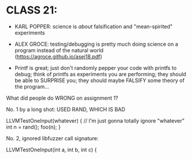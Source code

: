 # CLASS 21:

* KARL POPPER:  science is _about_ falsification and "mean-spirited"
experiments

* ALEX GROCE: testing/debugging is pretty much doing science on a
program instead of the natural world (https://agroce.github.io/asej18.pdf)

* Printf is great; just don't randomly pepper your code with printfs
  to debug; think of printfs as experiments you are performing; they
  should be able to SURPRISE you; they should maybe FALSIFY some
  theory of the program...

What did people do WRONG on assignment 1?

No. 1 by a long shot:  USED RAND, WHICH IS BAD

LLVMTestOneInput(whatever) {
  // I'm just gonna totally ignore "whatever"
  int n = rand();
  foo(n);
  }

No. 2, ignored libfuzzer call signature:

LLVMTestOneInput(int a, int b, int c) {